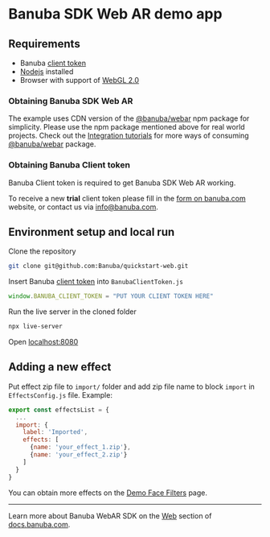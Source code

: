# Banuba SDK Web AR demo app  
    
## Requirements

- Banuba [client token](#obtaining-banuba-client-token)
- [Nodejs](https://nodejs.org/en/) installed
- Browser with support of [WebGL 2.0](https://caniuse.com/#feat=webgl2)

### Obtaining Banuba SDK Web AR

The example uses CDN version of the [@banuba/webar](https://www.npmjs.com/package/@banuba/webar) npm package for simplicity.
Please use the npm package mentioned above for real world projects.
Check out the [Integration tutorials](https://docs.banuba.com/face-ar-sdk-v1/web/web_tutorials_integrations) for more ways of consuming [@banuba/webar](https://www.npmjs.com/package/@banuba/webar) package.

### Obtaining Banuba Client token

Banuba Client token is required to get Banuba SDK Web AR working.

To receive a new **trial** client token please fill in the [form on banuba.com](https://www.banuba.com/face-filters-sdk) website, or contact us via [info@banuba.com](mailto:info@banuba.com).

## Environment setup and local run

Clone the repository

```sh
git clone git@github.com:Banuba/quickstart-web.git
```

Insert Banuba [client token](#obtaining-banuba-client-token) into `BanubaClientToken.js`

```js
window.BANUBA_CLIENT_TOKEN = "PUT YOUR CLIENT TOKEN HERE"
```

Run the live server in the cloned folder
```sh
npx live-server
```

Open [localhost:8080](http://localhost:8080)

## Adding a new effect

Put effect zip file to `import/` folder and add zip file name to block `import` in `EffectsConfig.js` file.
Example:

```js
export const effectsList = {
  ...
  import: {
    label: 'Imported',
    effects: [
      {name: 'your_effect_1.zip'},
      {name: 'your_effect_2.zip'}
    ]
  }
}
```

You can obtain more effects on the [Demo Face Filters](https://docs.banuba.com/face-ar-sdk-v1/overview/demo_face_filters) page.

---
  
Learn more about Banuba WebAR SDK on the [Web](https://docs.banuba.com/face-ar-sdk-v1/web/web_overview) section of [docs.banuba.com](https://docs.banuba.com).
